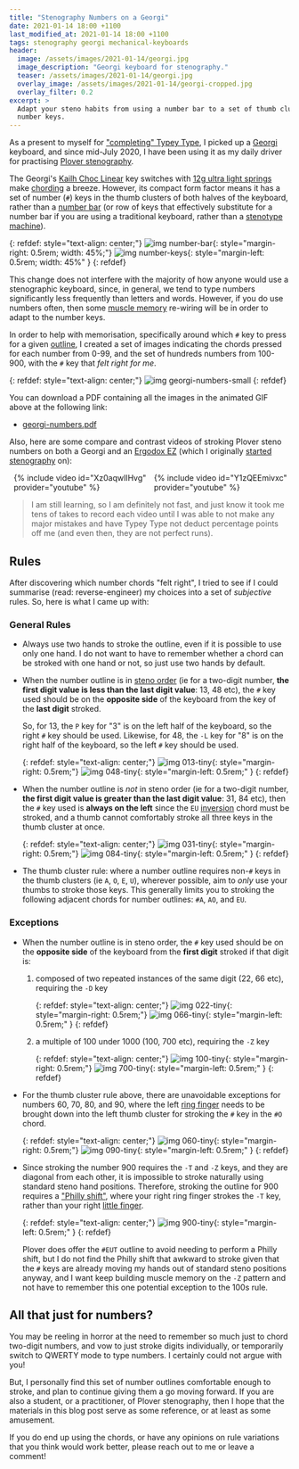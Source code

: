 ```yaml
---
title: "Stenography Numbers on a Georgi"
date: 2021-01-14 18:00 +1100
last_modified_at: 2021-01-14 18:00 +1100
tags: stenography georgi mechanical-keyboards
header:
  image: /assets/images/2021-01-14/georgi.jpg
  image_description: "Georgi keyboard for stenography."
  teaser: /assets/images/2021-01-14/georgi.jpg
  overlay_image: /assets/images/2021-01-14/georgi-cropped.jpg
  overlay_filter: 0.2
excerpt: >
  Adapt your steno habits from using a number bar to a set of thumb cluster
  number keys.
---
```


As a present to myself for ["completing" Typey Type][I Completed Typey Type], I
picked up a [Georgi][] keyboard, and since mid-July 2020, I have been using it
as my daily driver for practising [Plover stenography][].

The Georgi's [Kailh Choc Linear][] key switches with [12g ultra light springs][]
make [chording][] a breeze. However, its compact form factor means it has
a set of number (`#`) keys in the thumb clusters of both halves of the
keyboard, rather than a [number bar][] (or row of keys that effectively
substitute for a number bar if you are using a traditional keyboard, rather than
a [stenotype machine][Stenotype]).

{: refdef: style="text-align: center;"}
![img number-bar][]{: style="margin-right: 0.5rem; width: 45%;"}
![img number-keys][]{: style="margin-left: 0.5rem; width: 45%" }
{: refdef}

This change does not interfere with the majority of how anyone would use a
stenographic keyboard, since, in general, we tend to type numbers significantly
less frequently than letters and words. However, if you do use numbers often,
then some [muscle memory][] re-wiring will be in order to adapt to the number
keys.

In order to help with memorisation, specifically around which `#` key to press
for a given [outline][Learn Plover! Glossary], I created a set of images
indicating the chords pressed for each number from 0-99, and the set of hundreds
numbers from 100-900, with the `#` key that _felt right for me_.

{: refdef: style="text-align: center;"}
![img georgi-numbers-small][]
{: refdef}

You can download a PDF containing all the images in the animated GIF above at
the following link:

- [georgi-numbers.pdf][pdf georgi-numbers]

Also, here are some compare and contrast videos of stroking Plover steno numbers
on both a Georgi and an [Ergodox EZ][] (which I originally [started
stenography][Starting Stenography with an Ergodox] on):

<div style="display: flex;">
  <div style="width: 50%; margin-left: 0.5rem;">
    {% include video id="Xz0aqwlIHvg" provider="youtube" %}
  </div>
  <div style="width: 50%; margin-left: 0.5rem;">
    {% include video id="Y1zQEEmivxc" provider="youtube" %}
  </div>
</div>

> I am still learning, so I am definitely not fast, and just know it took me
  tens of takes to record each video until I was able to not make any major
  mistakes and have Typey Type not deduct percentage points off me (and even
  then, they are not perfect runs).

## Rules

After discovering which number chords "felt right", I tried to see if I could
summarise (read: reverse-engineer) my choices into a set of _subjective_ rules.
So, here is what I came up with:

### General Rules

- Always use two hands to stroke the outline, even if it is possible to use only
  one hand. I do not want to have to remember whether a chord can be stroked
  with one hand or not, so just use two hands by default.
- When the number outline is in [steno order][] (ie for a two-digit number,
  **the first digit value is less than the last digit value**: 13, 48 etc),
  the `#` key used should be on the **opposite side** of the keyboard from the
  key of the **last digit** stroked.

  So, for 13, the `P` key for "3" is on the left half of the keyboard, so the
  right `#` key should be used. Likewise, for 48, the `-L` key for "8" is on the
  right half of the keyboard, so the left `#` key should be used.

  {: refdef: style="text-align: center;"}
  ![img 013-tiny][]{: style="margin-right: 0.5rem;"}
  ![img 048-tiny][]{: style="margin-left: 0.5rem;" }
  {: refdef}
- When the number outline is _not_ in steno order (ie for a two-digit number,
  **the first digit value is greater than the last digit value**: 31, 84 etc),
  then the `#` key used is **always on the left** since the `EU` [inversion][]
  chord must be stroked, and a thumb cannot comfortably stroke all three keys
  in the thumb cluster at once.

  {: refdef: style="text-align: center;"}
  ![img 031-tiny][]{: style="margin-right: 0.5rem;"}
  ![img 084-tiny][]{: style="margin-left: 0.5rem;" }
  {: refdef}
- The thumb cluster rule: where a number outline requires non-`#` keys in the
  thumb clusters (ie `A`, `O`, `E`, `U`), wherever possible, aim to _only_ use
  your thumbs to stroke those keys. This generally limits you to stroking the
  following adjacent chords for number outlines: `#A`, `AO`, and `EU`.

### Exceptions

- When the number outline is in steno order, the `#` key used should be on the
  **opposite side** of the keyboard from the **first digit** stroked if that
  digit is:
  1. composed of two repeated instances of the same digit (22, 66 etc),
     requiring the `-D` key

     {: refdef: style="text-align: center;"}
     ![img 022-tiny][]{: style="margin-right: 0.5rem;"}
     ![img 066-tiny][]{: style="margin-left: 0.5rem;" }
     {: refdef}
  2. a multiple of 100 under 1000 (100, 700 etc), requiring the `-Z` key

     {: refdef: style="text-align: center;"}
     ![img 100-tiny][]{: style="margin-right: 0.5rem;"}
     ![img 700-tiny][]{: style="margin-left: 0.5rem;" }
     {: refdef}

- For the thumb cluster rule above, there are unavoidable exceptions for numbers
  60, 70, 80, and 90, where the left [ring finger][] needs to be brought down
  into the left thumb cluster for stroking the `#` key in the `#O` chord.

   {: refdef: style="text-align: center;"}
   ![img 060-tiny][]{: style="margin-right: 0.5rem;"}
   ![img 090-tiny][]{: style="margin-left: 0.5rem;" }
   {: refdef}

- Since stroking the number 900 requires the `-T` and `-Z` keys, and they are
  diagonal from each other, it is impossible to stroke naturally using standard
  steno hand positions. Therefore, stroking the outline for 900 requires a
  ["Philly shift"][], where your right ring finger strokes the `-T` key, rather
  than your right [little finger][].

   {: refdef: style="text-align: center;"}
   ![img 900-tiny][]{: style="margin-left: 0.5rem;" }
   {: refdef}

  Plover does offer the `#EUT` outline to avoid needing to perform a Philly
  shift, but I do not find the Philly shift that awkward to stroke given that
  the `#` keys are already moving my hands out of standard steno positions
  anyway, and I want keep building muscle memory on the `-Z` pattern and not
  have to remember this one potential exception to the 100s rule.

## All that just for numbers?

You may be reeling in horror at the need to remember so much just to chord
two-digit numbers, and vow to just stroke digits individually, or temporarily
switch to QWERTY mode to type numbers. I certainly could not argue with you!

But, I personally find this set of number outlines comfortable enough to stroke,
and plan to continue giving them a go moving forward. If you are also a student,
or a practitioner, of Plover stenography, then I hope that the materials in this
blog post serve as some reference, or at least as some amusement.

If you do end up using the chords, or have any opinions on rule variations that
you think would work better, please reach out to me or leave a comment!

[12g ultra light springs]: https://www.spritdesigns.com/product-page/choc
[chording]: https://www.artofchording.com/introduction/how-steno-works.html#chords
[Ergodox EZ]: https://ergodox-ez.com/
[Georgi]: https://www.gboards.ca/product/georgi
[I Completed Typey Type]: https://www.paulfioravanti.com/blog/completed-typey-type/
[img 013-tiny]: /assets/images/2021-01-14/013-tiny.png
[img 022-tiny]: /assets/images/2021-01-14/022-tiny.png
[img 031-tiny]: /assets/images/2021-01-14/031-tiny.png
[img 048-tiny]: /assets/images/2021-01-14/048-tiny.png
[img 060-tiny]: /assets/images/2021-01-14/060-tiny.png
[img 066-tiny]: /assets/images/2021-01-14/066-tiny.png
[img 084-tiny]: /assets/images/2021-01-14/084-tiny.png
[img 090-tiny]: /assets/images/2021-01-14/090-tiny.png
[img 100-tiny]: /assets/images/2021-01-14/100-tiny.png
[img 700-tiny]: /assets/images/2021-01-14/700-tiny.png
[img 900-tiny]: /assets/images/2021-01-14/900-tiny.png
[img georgi-numbers-small]: /assets/images/2021-01-14/georgi-numbers-small.gif
[img number-bar]: /assets/images/2021-01-14/number-bar.png
[img number-keys]: /assets/images/2021-01-14/number-keys.png
[inversion]: https://sites.google.com/site/learnplover/lesson-2-steno-order#TOC-Inversion
[Kailh Choc Linear]: http://www.kailh.com/en/Products/Ks/CS/
[Learn Plover! Glossary]: https://sites.google.com/site/learnplover/glossary
[little finger]: https://en.wikipedia.org/wiki/Little_finger
[muscle memory]: https://en.wikipedia.org/wiki/Muscle_memory
[number bar]: https://sites.google.com/site/learnplover/lesson-8-numbers#TOC-The-Number-Bar
[pdf georgi-numbers]: https://www.dropbox.com/s/5d7n1hix84mkrlz/georgi-numbers.pdf?dl=1
["Philly shift"]: https://www.artofchording.com/layout/d-and-z.html#the-d-and-z-keys
[Plover stenography]: http://www.openstenoproject.org/
[ring finger]: https://en.wikipedia.org/wiki/Ring_finger
[Starting Stenography with an Ergodox]: https://www.paulfioravanti.com/blog/starting-stenography-ergodox/
[steno order]: https://sites.google.com/site/learnplover/lesson-2-steno-order#TOC-Steno-Order
[Stenotype]: https://en.wikipedia.org/wiki/Stenotype
